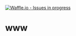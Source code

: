 [![Waffle.io - Issues in progress](https://badge.waffle.io/magicboxtechnology/magicboxtechnology.github.io.png?label=in%20progress&title=In%20Progress)](https://waffle.io/magicboxtechnology/magicboxtechnology.github.io?utm_source=badge)
# www